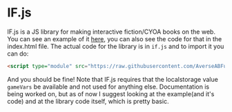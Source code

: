 # IF.js
IF.js is a JS library for making interactive fiction/CYOA books on the web.
You can see an example of it [here](averseabfun.github.io/IF.js), you can also see the code for that in the index.html file. The actual code for the library is in `if.js` and to import it you can do:
```html
<script type="module" src="https://raw.githubusercontent.com/AverseABFun/IF.js/main/if.js"></script>
```
And you should be fine! Note that IF.js requires that the localstorage value `gameVars` be available and not used for anything else. Documentation is being worked on, but as of now I suggest looking at the example(and it's code) and at the library code itself, which is pretty basic.